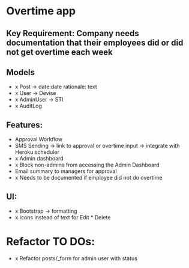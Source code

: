 # Overtime app

## Key Requirement: Company needs documentation that their employees did or did not get overtime each week

## Models
- x Post -> date:date rationale: text
- x User -> Devise
- x AdminUser -> STI
- x AuditLog

## Features:
- Approval Workflow
- SMS Sending -> link to approval or overtime input -> integrate with Heroku scheduler
- x Admin dashboard
- x Block non-admins from accessing the Admin Dashboard
- Email summary to managers for approval
- x Needs to be documented if employee did not do overtime

## UI:
- x Bootstrap -> formatting
- x Icons instead of text for Edit * Delete

# Refactor TO DOs:
- x Refactor posts/_form for admin user with status
